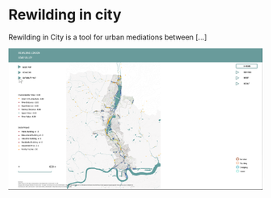 # Rewilding in city

Rewilding in City is a tool for urban mediations between [...]



![](https://github.com/AirtesterLD/rewilding-in-city/blob/master/img/screenshot.PNG)

